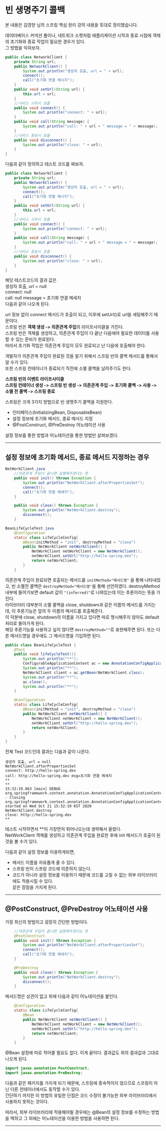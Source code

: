 # 빈 생명주기 콜백
본 내용은 김영한 님의 스프링 핵심 원리 강의 내용을 토대로 정리했습니다.  

데이터베이스 커넥션 풀이나, 네트워크 소켓처럼 애플리케이션 시작과 종료 시점에 객체의 초기화와 종료 작업이 필요한 경우가 있다.  
그 방법을 익혀보자.  

```java
public class NetworkClient {
    private String url;
    public NetworkClient() {
        System.out.println("생성자 호출, url = " + url);
        connect();
        call("초기화 연결 메시지");
    }
    public void setUrl(String url) {
        this.url = url;
    }
    //서비스 시작시 호출
    public void connect() {
        System.out.println("connect: " + url);
    }
    public void call(String message) {
        System.out.println("call: " + url + " message = " + message);
    }
    //서비스 종료시 호출
    public void disconnect() {
        System.out.println("close: " + url);
    }
}
```
다음과 같이 정의하고 테스트 코드를 짜보자.  
```java
public class NetworkClient {
    private String url;
    public NetworkClient() {
        System.out.println("생성자 호출, url = " + url);
        connect();
        call("초기화 연결 메시지");
    }
    public void setUrl(String url) {
        this.url = url;
    }
    //서비스 시작시 호출
    public void connect() {
        System.out.println("connect: " + url);
    }
    public void call(String message) {
        System.out.println("call: " + url + " message = " + message);
    }
    //서비스 종료시 호출
    public void disconnect() {
        System.out.println("close: " + url);
    }
}
```
해당 테스트코드의 결과 값은  
생성자 호출, url = null  
connect: null  
call: null message = 초기화 연결 메세지  
다음과 같이 나오게 된다.  

url 정보 없이 connect 메서드가 호출이 되고, 이후에 setUrl()로 url을 세팅해주기 때문이다.  
스프링 빈은 **객체 생성 -> 의존관계 주입**의 라이프사이클을 가진다.  
스프링 빈은 객체를 생성하고, 의존관계 주입이 다 끝난 다음에야 필요한 데이터를 사용할 수 있는 준비가 완료된다.  
따라서 초기화 작업은 의존관계 주입이 모두 완료되고 난 다음에 호출해야 한다.  

개발자가 의존관계 주입이 완료된 것을 알기 위해서 스프링 빈의 콜백 메서드를 통해서 알 수가 있다.  
또한 스프링 컨테이너가 종료되기 직전에 소멸 콜백을 날려주기도 한다.  

**스프링 빈의 이벤트 라이프사이클**  
**스프링 컨테이너 생성 -> 스프링 빈 생성 -> 의존관계 주입 -> 초기화 콜백 -> 사용 -> 소멸 전 콜백 -> 스프링 종료**  

스프링은 크게 3가지 방법으로 빈 생명주기 콜백을 지원한다.  
* 인터페이스(InitializingBean, DisposableBean)  
* 설정 정보에 초기화 메서드, 종료 메서드 지정  
* @PostConstruct, @PreDestroy 어노테이션 사용  

설정 정보를 통한 방법과 어노테이션을 통한 방법만 살펴보겠다.  
***
## 설정 정보에 초기화 메서드, 종료 메서드 지정하는 경우
```java
NetWorkClient.java
    //의존관계 주입이 끝나면 실행해주겠다는 뜻
    public void init() throws Exception {
        System.out.println("NetWorkClient.afterPropertiesSet");
        connect();
        call("초기화 연결 메세지");
    }

    public void close() throws Exception {
        System.out.println("NetWorkClient.destroy");
        disconnect();
    }

BeanLifeCycleTest.java
    @Configuration
    static class LifeCycleConfig{
        @Bean(initMethod = "init", destroyMethod = "close")
        public NetWorkClient netWorkClient() {
            NetWorkClient netWorkClient = new NetWorkClient();
            netWorkClient.setUrl("http://hello-spring.dev");
            return netWorkClient;
        }
    }
```
의존관계 주입이 완료되면 호출되는 메서드를 ``initMethod="메서드명"`` 을 통해 나타내었고, 빈 소멸전 콜백은 ``destroyMethod="메서드명"``을 통해 선언하였다.
destroyMethod 내부에 들어가보면 default 값이 ``"(inferred)"``로 나와있는데 이는 추론이라는 뜻을 가진다.  
라이브러리 대부분이 소멸 콜백을 close, shutdown과 같은 이름의 메서드를 가지는데, 이 추론기능은 앞의 두 이름의 메서드를 호출해준다.  
이 덕분에 close, shutdown의 이름을 가지고 있다면 따로 명시해주지 않아도 default 처리로 돌아가게 된다.  
해당 추론기능을 사용하고 싶지 않다면 ``destroyMethod=""``로 표현해주면 된다. 또는 다른 메서드명일 경우에도 그 메서드명을 기입하면 된다.  
```java
public class BeanLifeCycleTest {
    @Test
    public void lifeCycleTest(){
        System.out.println("**");
        ConfigurableApplicationContext ac = new AnnotationConfigApplicationContext(LifeCycleConfig.class);
        System.out.println("**");
        NetWorkClient client = ac.getBean(NetWorkClient.class);
        System.out.println("**");
        ac.close();
        System.out.println("**");
    }

    @Configuration
    static class LifeCycleConfig{
        @Bean(initMethod = "init", destroyMethod = "close")
        public NetWorkClient netWorkClient() {
            NetWorkClient netWorkClient = new NetWorkClient();
            netWorkClient.setUrl("http://hello-spring.dev");
            return netWorkClient;
        }
    }
}
```
전체 Test 코드인데 결과는 다음과 같이 나온다.  
```$xslt
생성자 호출, url = null
NetWorkClient.afterPropertiesSet
connect: http://hello-spring.dev
call: http://hello-spring.dev msg=초기화 연결 메세지
**
**
15:32:19.863 [main] DEBUG org.springframework.context.annotation.AnnotationConfigApplicationContext - Closing org.springframework.context.annotation.AnnotationConfigApplicationContext@4e096385, started on Wed Oct 21 15:32:19 KST 2020
NetWorkClient.destroy
close: http://hello-spring.dev
**
```
테스트 시작하면서 **이 가장먼저 튀어나오는데 생략해서 올렸다.  
NetWorkClient 객체를 생성하고 의존관계 주입을 완료한 후에 init 메서드가 호출이 된 것을 볼 수가 있다.  

다음과 같이 설정 정보를 이용하게되면,  
* 메서드 이름을 자유롭게 줄 수 있다.
* 스프링 빈이 스프링 코드에 의존하지 않는다.
* 코드가 아니라 설정 정보를 이용하기 때문에 코드를 고칠 수 없는 외부 라이브러리에도 적용시킬 수 있다.  
같은 장점을 가지게 된다.
***
## @PostConstruct, @PreDestroy 어노테이션 사용

가장 최신의 방법이고 굉장히 간단한 방법이다.  
```java
    //의존관계 주입이 끝나면 실행해주겠다는 뜻
    @PostConstruct
    public void init() throws Exception {
        System.out.println("NetWorkClient.afterPropertiesSet");
        connect();
        call("초기화 연결 메세지");
    }

    @PreDestroy
    public void close() throws Exception {
        System.out.println("NetWorkClient.destroy");
        disconnect();
    }
```
메서드명은 상관이 없고 위에 다음과 같이 어노테이션을 붙인다.  
```java
    @Configuration
    static class LifeCycleConfig{
        @Bean
        public NetWorkClient netWorkClient() {
            NetWorkClient netWorkClient = new NetWorkClient();
            netWorkClient.setUrl("http://hello-spring.dev");
            return netWorkClient;
        }
    }
```
@Bean 설정에 따로 적어줄 필요도 없다. 이게 끝이다. 결과값도 위의 결과값과 그대로 나오게 된다.  

```java
import javax.annotation.PostConstruct;
import javax.annotation.PreDestroy;
```
다음과 같은 패키지를 가지게 되기 때문에, 스프링에 종속적이지 않으므로 스프링이 아닌 다른 컨테이너에서도 동작할 수가 있다.  
간단하기 까지한 이 방법의 유일한 단점은 코드 수정이 불가능한 외부 라이브러리에서 사용하지 못하는 것이다.  

따라서, 외부 라이브러리에 적용해야될 경우에는 @Bean의 설정 정보를 수정하는 방법을 택하고 그 외에는 어노테이션을 이용한 방법을 사용하면 된다.
***
